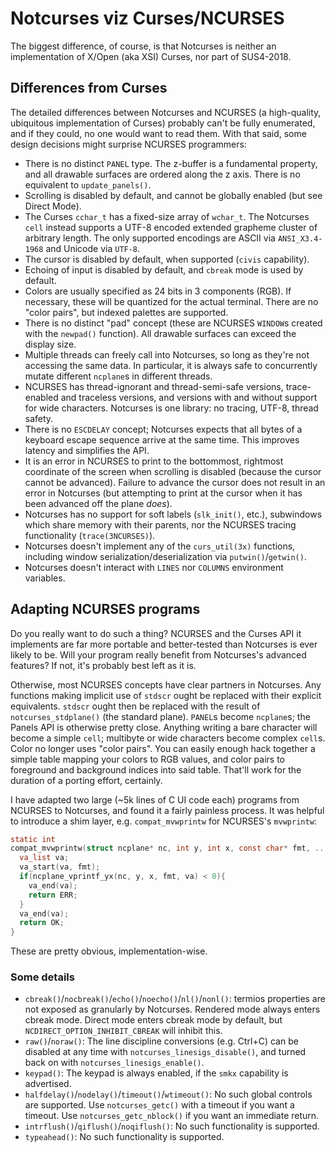 # Notcurses viz Curses/NCURSES

The biggest difference, of course, is that Notcurses is neither an
implementation of X/Open (aka XSI) Curses, nor part of SUS4-2018.

## Differences from Curses

The detailed differences between Notcurses and NCURSES (a high-quality, ubiquitous
implementation of Curses) probably can't be fully enumerated, and if they
could, no one would want to read them. With that said, some design decisions
might surprise NCURSES programmers:

* There is no distinct `PANEL` type. The z-buffer is a fundamental property,
  and all drawable surfaces are ordered along the z axis. There is no
  equivalent to `update_panels()`.
* Scrolling is disabled by default, and cannot be globally enabled (but
  see Direct Mode).
* The Curses `cchar_t` has a fixed-size array of `wchar_t`. The Notcurses
  `cell` instead supports a UTF-8 encoded extended grapheme cluster of
  arbitrary length. The only supported encodings are ASCII via `ANSI_X3.4-1968`
  and Unicode via `UTF-8`.
* The cursor is disabled by default, when supported (`civis` capability).
* Echoing of input is disabled by default, and `cbreak` mode is used by default.
* Colors are usually specified as 24 bits in 3 components (RGB). If necessary,
  these will be quantized for the actual terminal. There are no "color pairs",
  but indexed palettes are supported.
* There is no distinct "pad" concept (these are NCURSES `WINDOW`s created with
  the `newpad()` function). All drawable surfaces can exceed the display size.
* Multiple threads can freely call into Notcurses, so long as they're not
  accessing the same data. In particular, it is always safe to concurrently
  mutate different `ncplane`s in different threads.
* NCURSES has thread-ignorant and thread-semi-safe versions, trace-enabled and
  traceless versions, and versions with and without support for wide characters.
  Notcurses is one library: no tracing, UTF-8, thread safety.
* There is no `ESCDELAY` concept; Notcurses expects that all bytes of a
  keyboard escape sequence arrive at the same time. This improves latency
  and simplifies the API.
* It is an error in NCURSES to print to the bottommost, rightmost coordinate of
  the screen when scrolling is disabled (because the cursor cannot be advanced).
  Failure to advance the cursor does not result in an error in Notcurses (but
  attempting to print at the cursor when it has been advanced off the plane *does*).
* Notcurses has no support for soft labels (`slk_init()`, etc.), subwindows
  which share memory with their parents, nor the NCURSES tracing functionality
  (`trace(3NCURSES)`).
* Notcurses doesn't implement any of the `curs_util(3x)` functions, including
  window serialization/deserialization via `putwin()`/`getwin()`.
* Notcurses doesn't interact with `LINES` nor `COLUMNS` environment variables.

## Adapting NCURSES programs

Do you really want to do such a thing? NCURSES and the Curses API it implements
are far more portable and better-tested than Notcurses is ever likely to be.
Will your program really benefit from Notcurses's advanced features? If not,
it's probably best left as it is.

Otherwise, most NCURSES concepts have clear partners in Notcurses. Any functions
making implicit use of `stdscr` ought be replaced with their explicit
equivalents. `stdscr` ought then be replaced with the result of
`notcurses_stdplane()` (the standard plane). `PANEL`s become `ncplane`s; the
Panels API is otherwise pretty close. Anything writing a bare character will
become a simple `cell`; multibyte or wide characters become complex `cell`s.
Color no longer uses "color pairs". You can easily enough hack together a
simple table mapping your colors to RGB values, and color pairs to foreground
and background indices into said table. That'll work for the duration of a
porting effort, certainly.

I have adapted two large (~5k lines of C UI code each) programs from NCURSES to
Notcurses, and found it a fairly painless process. It was helpful to introduce
a shim layer, e.g. `compat_mvwprintw` for NCURSES's `mvwprintw`:

```c
static int
compat_mvwprintw(struct ncplane* nc, int y, int x, const char* fmt, ...){
  va_list va;
  va_start(va, fmt);
  if(ncplane_vprintf_yx(nc, y, x, fmt, va) < 0){
    va_end(va);
    return ERR;
  }
  va_end(va);
  return OK;
}
```

These are pretty obvious, implementation-wise.

### Some details

* `cbreak()`/`nocbreak()`/`echo()`/`noecho()`/`nl()`/`nonl()`: termios
  properties are not exposed as granularly by Notcurses. Rendered mode
  always enters cbreak mode. Direct mode enters cbreak mode by default,
  but `NCDIRECT_OPTION_INHIBIT_CBREAK` will inhibit this.
* `raw()`/`noraw()`: The line discipline conversions (e.g. Ctrl+C) can be
  disabled at any time with `notcurses_linesigs_disable()`, and turned back on
  with `notcurses_linesigs_enable()`.
* `keypad()`: The keypad is always enabled, if the `smkx`
  capability is advertised.
* `halfdelay()`/`nodelay()`/`timeout()`/`wtimeout()`: No such global controls
  are supported. Use `notcurses_getc()` with a timeout if you want a timeout.
  Use `notcurses_getc_nblock()` if you want an immediate return.
* `intrflush()`/`qiflush()`/`noqiflush()`: No such functionality is supported.
* `typeahead()`: No such functionality is supported.
